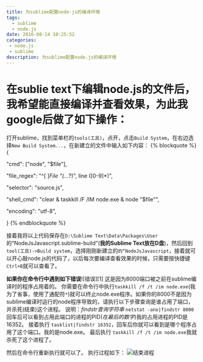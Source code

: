 ```yaml
---
title: 为sublime配置node-js的编译环境
tags:
  - sublime
  - node.js
date: 2016-08-14 10:25:52
categories: 
 - node.js
 - sublime
description: 为sublime配置node.js的编译环境
---
```


在sublie text下编辑node.js的文件后，我希望能直接编译并查看效果，为此我google后做了如下操作：
==================
打开sublime，找到菜单栏的`tools(工具)`，点开，点击`Build System`，在右边选择`New Build System...`，在新建立的文件中输入如下内容：
{% blockquote %}
{

"cmd": ["node", "$file"],

"file_regex": "^[ ]*File \"(...*?)\", line ([0-9]*)",

"selector": "source.js",

"shell_cmd": "clear & taskkill /F /IM node.exe & node \"$file\"",

"encoding": "utf-8",

}
{% endblockquote %}

接着我将以上代码保存在`D:\Sublime Text\Data\Packages\User`的“NodeJsJavascript.sublime-build”(**我的Sublime Text放在D盘**)，然后回到`tool(工具)->Build system`，选择刚刚新建立的`的“NodeJsJavascript`，接着就可以开心敲node.js的代码了，以后每次要编译查看效果的时候，只需要按快捷键`Ctrl+B`就可以查看了。

**如果你在命令行中遇到如下错误**![错误][1]
这是因为8000端口被之前在sublime编译时的程序占用着的。
你需要在命令行中执行`taskkill /f /t /im node.exe`(我为了省事，使用了通配符`*`)就可以终止node.exe程序。如果你的8000不是因为sublime编译时运行的node程序导致的，请执行以下步骤查询是谁占用了端口，并杀死(结束)这个进程。
说明：*findstr查询字符串*
`netstat -ano|findstr 8000`
回车后可以看到占用此端口的进程的PID(*在最后的数字*)我的占用进程的PID是16352。
接着执行
`tasklist|findstr 16352`，回车后你就可以看到是哪个程序占用了这个端口。我的是node.exe。
最后执行
`taskkill /f /t /im node.exe`我就杀死了这个进程了。


然后在命令行重新执行就可以了。
执行过程如下：
![结束进程][]


[错误]: /images/nodejs/err.png
[结束进程]: /images/nodejs/err.png